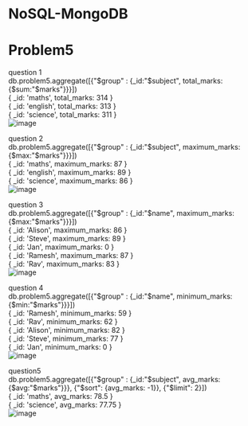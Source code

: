 # NoSQL-MongoDB

# Problem5   
question 1   
db.problem5.aggregate([{"$group" : {_id:"$subject", total_marks:{$sum:"$marks"}}}])   
{ _id: 'maths', total_marks: 314 }   
{ _id: 'english', total_marks: 313 }   
{ _id: 'science', total_marks: 311 }   
![image](https://user-images.githubusercontent.com/70503441/159114493-6eb41676-b1ec-4c13-9b6f-67fac3308964.png)   

question 2   
db.problem5.aggregate([{"$group" : {_id:"$subject", maximum_marks:{$max:"$marks"}}}])   
{ _id: 'maths', maximum_marks: 87 }   
{ _id: 'english', maximum_marks: 89 }   
{ _id: 'science', maximum_marks: 86 }   
![image](https://user-images.githubusercontent.com/70503441/159114498-2e4efb78-6990-4efe-8e64-4a9fc0831bf9.png)   

question 3    
db.problem5.aggregate([{"$group" : {_id:"$name", maximum_marks:{$max:"$marks"}}}])   
{ _id: 'Alison', maximum_marks: 86 }   
{ _id: 'Steve', maximum_marks: 89 }   
{ _id: 'Jan', maximum_marks: 0 }   
{ _id: 'Ramesh', maximum_marks: 87 }   
{ _id: 'Rav', maximum_marks: 83 }   
![image](https://user-images.githubusercontent.com/70503441/159114575-80d5af1c-07ca-41de-a3e4-24c92289ec2f.png)   

question 4   
db.problem5.aggregate([{"$group" : {_id:"$name", minimum_marks:{$min:"$marks"}}}])   
{ _id: 'Ramesh', minimum_marks: 59 }   
{ _id: 'Rav', minimum_marks: 62 }   
{ _id: 'Alison', minimum_marks: 82 }   
{ _id: 'Steve', minimum_marks: 77 }   
{ _id: 'Jan', minimum_marks: 0 }   
![image](https://user-images.githubusercontent.com/70503441/159114647-17001040-04e2-4ef5-b9bd-83be8a3ef134.png)   

question5   
db.problem5.aggregate([{"$group" : {_id:"$subject", avg_marks:{$avg:"$marks"}}}, {"$sort": {avg_marks: -1}}, {"$limit": 2}])   
{ _id: 'maths', avg_marks: 78.5 }   
{ _id: 'science', avg_marks: 77.75 }   
![image](https://user-images.githubusercontent.com/70503441/159115645-cec4ab44-eb52-4317-a663-0315c876fbbd.png)   
